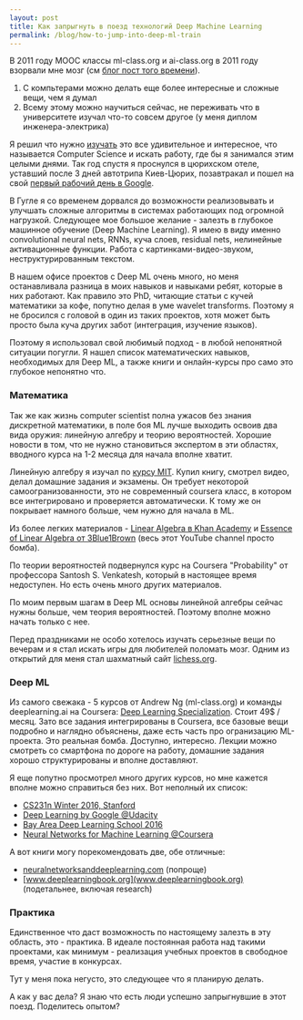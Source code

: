 ```yaml
---
layout: post
title: Как запрыгнуть в поезд технологий Deep Machine Learning
permalink: /blog/how-to-jump-into-deep-ml-train
---
```


В 2011 году MOOC классы ml-class.org и ai-class.org в 2011 году взорвали мне мозг (см [блог пост того времени](https://vorushin.github.io/blog/69-on-stanford-online-classes)).

1. С компьтерами можно делать еще более интересные и сложные вещи, чем я думал
2. Всему этому можно научиться сейчас, не переживать что в университете изучал что-то совсем другое (у меня диплом инженера-электрика)

Я решил что нужно [изучать](https://vorushin.github.io/blog/73-new-horizons) это все удивительное и интересное, что называется Computer Science и искать работу, где бы я занимался этим целыми днями. Так год спустя я проснулся в цюрихском отеле, уставший после 3 дней автотрипа Киев-Цюрих, позавтракал и пошел на свой [первый рабочий день в Google](https://vorushin.github.io/blog/78-i-work-at-google-zurich).

В Гугле я со временем дорвался до возможности реализовывать и улучшать сложные алгоритмы в системах работающих под огромной нагрузкой. Следующее мое большое желание - залезть в глубокое машинное обучение (Deep Machine Learning). Я имею в виду именно convolutional neural nets, RNNs, куча слоев, residual nets, нелинейные активационные функции. Работа с картинками-видео-звуком, неструктурированным текстом.

В нашем офисе проектов с Deep ML очень много, но меня останавливала разница в моих навыков и навыками ребят, которые в них работают. Как правило это PhD, читающие статьи с кучей математики за кофе, попутно делая в уме wavelet transforms. Поэтому я не бросился с головой в один из таких проектов, хотя может быть просто была куча других забот (интеграция, изучение языков).

Поэтому я использовал свой любимый подход - в любой непонятной ситуации погугли. Я нашел список математических навыков, необходимых для Deep ML, а также книги и онлайн-курсы про само это глубокое непонятно что.
<!--more-->

### Математика

Так же как жизнь computer scientist полна ужасов без знания дискретной математики, в поле боя ML лучше выходить освоив два вида оружия: линейную алгебру и теорию вероятностей. Хорошие новости в том, что не нужно становиться экспертом в эти областях, вводного курса на 1-2 месяца для начала вполне хватит.

Линейную алгебру я изучал по [курсу MIT](https://ocw.mit.edu/courses/mathematics/18-06-linear-algebra-spring-2010/). Купил книгу, смотрел видео, делал домашние задания и экзамены. Он требует некоторой самоогранизованности, это не современный coursera класс, в котором все интегрировано и проверяется автоматически. К тому же он покрывает намного больше, чем нужно для начала в ML.

Из более легких материалов - [Linear Algebra в Khan Academy](https://www.khanacademy.org/math/linear-algebra) и [Essence of Linear Algebra от 3Blue1Brown](https://www.youtube.com/watch?v=kjBOesZCoqc&list=PLZHQObOWTQDPD3MizzM2xVFitgF8hE_ab) (весь этот YouTube channel просто бомба).

По теории вероятностей подвернулся курс на Coursera "Probability" от профессора Santosh S. Venkatesh, который в настоящее время недоступен. Но есть очень много других материалов.

По моим первым шагам в Deep ML основы линейной алгебры сейчас нужны больше, чем теория вероятностей. Поэтому вполне можно начать только с нее.

Перед праздниками не особо хотелось изучать серьезные вещи по вечерам и я стал искать игры для любителей поломать мозг. Одним из открытий для меня стал шахматный сайт [lichess.org](https://lichess.org).

### Deep ML

Из самого свежака - 5 курсов от Andrew Ng (ml-class.org) и команды deeplearning.ai на Coursera: [Deep Learning Specialization](https://www.coursera.org/specializations/deep-learning). Стоит 49$ / месяц. Зато все задания интегрированы в Coursera, все базовые вещи подробно и наглядно объяснены, даже есть часть про огранизацию ML-проекта. Это реальная бомба. Доступно, интересно. Лекции можно смотреть со смартфона по дороге на работу, домашние задания хорошо структурированы и вполне доставляют.

Я еще попутно просмотрел много других курсов, но мне кажется вполне можно справиться без них. Вот неполный их список:

* [CS231n Winter 2016, Stanford](https://www.youtube.com/watch?v=g-PvXUjD6qg&list=PLlJy-eBtNFt6EuMxFYRiNRS07MCWN5UIA)
* [Deep Learning by Google @Udacity](https://www.udacity.com/course/deep-learning--ud730)
* [Bay Area Deep Learning School 2016](https://www.youtube.com/playlist?list=PLrE1razUE9q151v_k-HnidYbPV45T8JCv)
* [Neural Networks for Machine Learning @Coursera](https://www.coursera.org/learn/neural-networks)

А вот книги могу порекомендовать две, обе отличные:

* [neuralnetworksanddeeplearning.com](neuralnetworksanddeeplearning.com) (попроще)
* [www.deeplearningbook.org](www.deeplearningbook.org) (подетальнее, включая research)

### Практика

Единственное что даст возможность по настоящему залезть в эту область, это - практика. В идеале постоянная работа над такими проектами, как минимум - реализация учебных проектов в свободное время, участие в конкурсах.

Тут у меня пока негусто, это следующее что я планирую делать.

А как у вас дела? Я знаю что есть люди успешно запрыгнувшие в этот поезд. Поделитесь опытом?